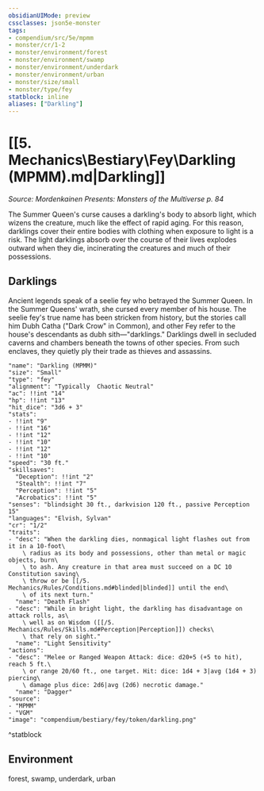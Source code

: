```yaml
---
obsidianUIMode: preview
cssclasses: json5e-monster
tags:
- compendium/src/5e/mpmm
- monster/cr/1-2
- monster/environment/forest
- monster/environment/swamp
- monster/environment/underdark
- monster/environment/urban
- monster/size/small
- monster/type/fey
statblock: inline
aliases: ["Darkling"]
---
```

# [[5. Mechanics\Bestiary\Fey\Darkling (MPMM).md|Darkling]]
*Source: Mordenkainen Presents: Monsters of the Multiverse p. 84*  

The Summer Queen's curse causes a darkling's body to absorb light, which wizens the creature, much like the effect of rapid aging. For this reason, darklings cover their entire bodies with clothing when exposure to light is a risk. The light darklings absorb over the course of their lives explodes outward when they die, incinerating the creatures and much of their possessions.

## Darklings

Ancient legends speak of a seelie fey who betrayed the Summer Queen. In the Summer Queens' wrath, she cursed every member of his house. The seelie fey's true name has been stricken from history, but the stories call him Dubh Catha ("Dark Crow" in Common), and other Fey refer to the house's descendants as dubh sith—"darklings." Darklings dwell in secluded caverns and chambers beneath the towns of other species. From such enclaves, they quietly ply their trade as thieves and assassins.

```statblock
"name": "Darkling (MPMM)"
"size": "Small"
"type": "fey"
"alignment": "Typically  Chaotic Neutral"
"ac": !!int "14"
"hp": !!int "13"
"hit_dice": "3d6 + 3"
"stats":
- !!int "9"
- !!int "16"
- !!int "12"
- !!int "10"
- !!int "12"
- !!int "10"
"speed": "30 ft."
"skillsaves":
  "Deception": !!int "2"
  "Stealth": !!int "7"
  "Perception": !!int "5"
  "Acrobatics": !!int "5"
"senses": "blindsight 30 ft., darkvision 120 ft., passive Perception 15"
"languages": "Elvish, Sylvan"
"cr": "1/2"
"traits":
- "desc": "When the darkling dies, nonmagical light flashes out from it in a 10-foot\
    \ radius as its body and possessions, other than metal or magic objects, burn\
    \ to ash. Any creature in that area must succeed on a DC 10 Constitution saving\
    \ throw or be [[/5. Mechanics/Rules/Conditions.md#blinded|blinded]] until the end\
    \ of its next turn."
  "name": "Death Flash"
- "desc": "While in bright light, the darkling has disadvantage on attack rolls, as\
    \ well as on Wisdom ([[/5. Mechanics/Rules/Skills.md#Perception|Perception]]) checks\
    \ that rely on sight."
  "name": "Light Sensitivity"
"actions":
- "desc": "Melee or Ranged Weapon Attack: dice: d20+5 (+5 to hit), reach 5 ft.\
    \ or range 20/60 ft., one target. Hit: dice: 1d4 + 3|avg (1d4 + 3) piercing\
    \ damage plus dice: 2d6|avg (2d6) necrotic damage."
  "name": "Dagger"
"source":
- "MPMM"
- "VGM"
"image": "compendium/bestiary/fey/token/darkling.png"
```
^statblock

## Environment

forest, swamp, underdark, urban